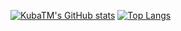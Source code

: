 [![KubaTM's GitHub stats](https://github-readme-stats.vercel.app/api?username=rurq_official&theme=algolia)](https://github.com/anuraghazra/github-readme-stats)
[![Top Langs](https://github-readme-stats.vercel.app/api/top-langs/?username=rurq_official&theme=algolia)](https://github.com/anuraghazra/github-readme-stats)

